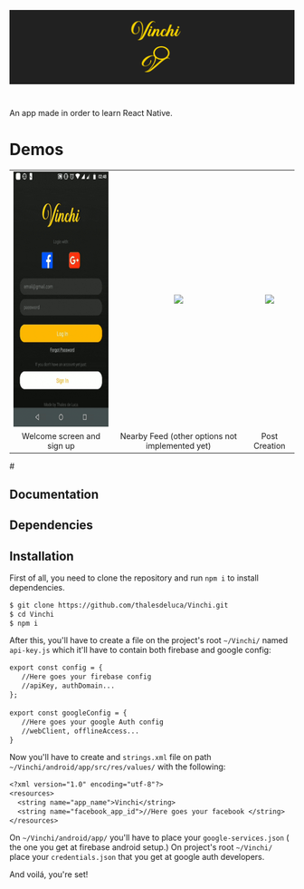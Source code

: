 ![](assets/banner1.png)
#
An app made in order to learn React Native.
# Demos
<table>
   <tr>
     <td align="center">
        <img src="assets/signup.gif" height="450"/>
      </td>
      <td align="center">
        <img src="assets/mainscreen.gif" height="450"/>
      </td>
      <td align="center">
        <img src="assets/createpost.gif" height="450"/>
      </td>
   </tr>
   <tr>
     <td align="center">
        Welcome screen and sign up 
      </td>
      <td align="center">
        Nearby Feed (other options not implemented yet)
      </td>
      <td align="center">
        Post Creation
      </td>
   </tr>
</table>
#

## Documentation

## Dependencies

## Installation
First of all, you need to clone the repository and run ``npm i`` to install dependencies.

```
$ git clone https://github.com/thalesdeluca/Vinchi.git
$ cd Vinchi
$ npm i
```


After this, you'll have to create a file on the project's root ``~/Vinchi/`` named ``api-key.js`` which it'll have to contain both firebase and google config:
```
export const config = {
   //Here goes your firebase config
   //apiKey, authDomain...
};

export const googleConfig = {
   //Here goes your google Auth config
   //webClient, offlineAccess...
}
```

Now you'll have to create and ``strings.xml`` file on path ``~/Vinchi/android/app/src/res/values/`` with the following:
```
<?xml version="1.0" encoding="utf-8"?>
<resources>
  <string name="app_name">Vinchi</string>
  <string name="facebook_app_id">//Here goes your facebook </string>
</resources>
```


On ``~/Vinchi/android/app/`` you'll have to place your ``google-services.json`` ( the one you get at firebase android setup.)
On project's root ``~/Vinchi/`` place your ``credentials.json`` that you get at google auth developers.

And voilá, you're set!



##


